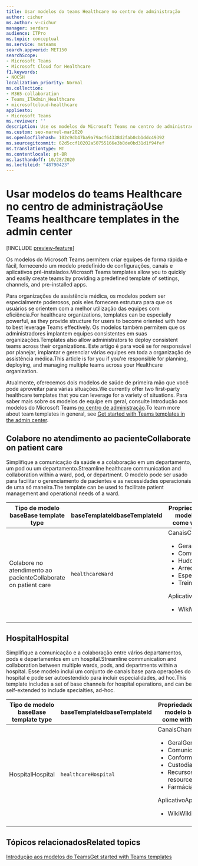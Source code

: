 ```yaml
---
title: Usar modelos do teams Healthcare no centro de administração
author: cichur
ms.author: v-cichur
manager: serdars
audience: ITPro
ms.topic: conceptual
ms.service: msteams
search.appverid: MET150
searchScope:
- Microsoft Teams
- Microsoft Cloud for Healthcare
f1.keywords:
- NOCSH
localization_priority: Normal
ms.collection:
- M365-collaboration
- Teams_ITAdmin_Healthcare
- microsoftcloud-healthcare
appliesto:
- Microsoft Teams
ms.reviewer: ''
description: Use os modelos do Microsoft Teams no centro de administração para criar equipes rápida e facilmente fornecendo um modelo predefinido de configurações, canais e aplicativos.
ms.custom: seo-marvel-mar2020
ms.openlocfilehash: 102c9db47ba9a79acf64338d2fab0cb1ddc49392
ms.sourcegitcommit: 62d5ccf10202a50755166e3b8de0bd31d1f94fef
ms.translationtype: MT
ms.contentlocale: pt-BR
ms.lasthandoff: 10/28/2020
ms.locfileid: "48790423"
---
```

# <a name="use-teams-healthcare-templates-in-the-admin-center"></a><span data-ttu-id="dbbe7-103">Usar modelos do teams Healthcare no centro de administração</span><span class="sxs-lookup"><span data-stu-id="dbbe7-103">Use Teams healthcare templates in the admin center</span></span>

[!INCLUDE [preview-feature](../../includes/preview-feature.md)]

<span data-ttu-id="dbbe7-104">Os modelos do Microsoft Teams permitem criar equipes de forma rápida e fácil, fornecendo um modelo predefinido de configurações, canais e aplicativos pré-instalados.</span><span class="sxs-lookup"><span data-stu-id="dbbe7-104">Microsoft Teams templates allow you to quickly and easily create teams by providing a predefined template of settings, channels, and pre-installed apps.</span></span>

<span data-ttu-id="dbbe7-105">Para organizações de assistência médica, os modelos podem ser especialmente poderosos, pois eles fornecem estrutura para que os usuários se orientem com a melhor utilização das equipes com eficiência.</span><span class="sxs-lookup"><span data-stu-id="dbbe7-105">For healthcare organizations, templates can be especially powerful, as they provide structure for users to become oriented with how to best leverage Teams effectively.</span></span> <span data-ttu-id="dbbe7-106">Os modelos também permitem que os administradores implantem equipes consistentes em suas organizações.</span><span class="sxs-lookup"><span data-stu-id="dbbe7-106">Templates also allow administrators to deploy consistent teams across their organizations.</span></span> <span data-ttu-id="dbbe7-107">Este artigo é para você se for responsável por planejar, implantar e gerenciar várias equipes em toda a organização de assistência médica.</span><span class="sxs-lookup"><span data-stu-id="dbbe7-107">This article is for you if you're responsible for planning, deploying, and managing multiple teams across your Healthcare organization.</span></span>

<span data-ttu-id="dbbe7-108">Atualmente, oferecemos dois modelos de saúde de primeira mão que você pode aproveitar para várias situações.</span><span class="sxs-lookup"><span data-stu-id="dbbe7-108">We currently offer two first-party healthcare templates that you can leverage for a variety of situations.</span></span> <span data-ttu-id="dbbe7-109">Para saber mais sobre os modelos de equipe em geral, consulte Introdução aos modelos do Microsoft Teams [no centro de administração](../../get-started-with-teams-templates-in-the-admin-console.md).</span><span class="sxs-lookup"><span data-stu-id="dbbe7-109">To learn more about team templates in general, see [Get started with Teams templates in the admin center](../../get-started-with-teams-templates-in-the-admin-console.md).</span></span>

## <a name="collaborate-on-patient-care"></a><span data-ttu-id="dbbe7-110">Colabore no atendimento ao paciente</span><span class="sxs-lookup"><span data-stu-id="dbbe7-110">Collaborate on patient care</span></span>

 <span data-ttu-id="dbbe7-111">Simplifique a comunicação da saúde e a colaboração em um departamento, um pod ou um departamento.</span><span class="sxs-lookup"><span data-stu-id="dbbe7-111">Streamline healthcare communication and collaboration within a ward, pod, or department.</span></span> <span data-ttu-id="dbbe7-112">O modelo pode ser usado para facilitar o gerenciamento de pacientes e as necessidades operacionais de uma só maneira.</span><span class="sxs-lookup"><span data-stu-id="dbbe7-112">The template can be used to facilitate patient management and operational needs of a ward.</span></span>

| <span data-ttu-id="dbbe7-113">Tipo de modelo base</span><span class="sxs-lookup"><span data-stu-id="dbbe7-113">Base template type</span></span> |<span data-ttu-id="dbbe7-114">baseTemplateId</span><span class="sxs-lookup"><span data-stu-id="dbbe7-114">baseTemplateId</span></span>| <span data-ttu-id="dbbe7-115">Propriedades que vêm com este modelo base</span><span class="sxs-lookup"><span data-stu-id="dbbe7-115">Properties that come with this base template</span></span> |
| ------------------ |---|----------------------------------------------------- |
| <span data-ttu-id="dbbe7-116">Colabore no atendimento ao paciente</span><span class="sxs-lookup"><span data-stu-id="dbbe7-116">Collaborate on patient care</span></span> |`healthcareWard` | <span data-ttu-id="dbbe7-117">Canais</span><span class="sxs-lookup"><span data-stu-id="dbbe7-117">Channels:</span></span><ul><li><span data-ttu-id="dbbe7-118">Geral</span><span class="sxs-lookup"><span data-stu-id="dbbe7-118">General</span></span></li><li><span data-ttu-id="dbbe7-119">Comunicados</span><span class="sxs-lookup"><span data-stu-id="dbbe7-119">Announcements</span></span></li><li><span data-ttu-id="dbbe7-120">Huddles</span><span class="sxs-lookup"><span data-stu-id="dbbe7-120">Huddles</span></span></li><li><span data-ttu-id="dbbe7-121">Arredonda</span><span class="sxs-lookup"><span data-stu-id="dbbe7-121">Rounds</span></span></li><li><span data-ttu-id="dbbe7-122">Especificam</span><span class="sxs-lookup"><span data-stu-id="dbbe7-122">Staffing</span></span></li><li><span data-ttu-id="dbbe7-123">Treinamento</span><span class="sxs-lookup"><span data-stu-id="dbbe7-123">Training</span></span></li></ul> <span data-ttu-id="dbbe7-124">Aplicativo</span><span class="sxs-lookup"><span data-stu-id="dbbe7-124">Apps:</span></span> <ul><li><span data-ttu-id="dbbe7-125">Wiki</span><span class="sxs-lookup"><span data-stu-id="dbbe7-125">Wiki</span></span></li>|
||||

## <a name="hospital"></a><span data-ttu-id="dbbe7-126">Hospital</span><span class="sxs-lookup"><span data-stu-id="dbbe7-126">Hospital</span></span>

<span data-ttu-id="dbbe7-127">Simplifique a comunicação e a colaboração entre vários departamentos, pods e departamentos em um hospital.</span><span class="sxs-lookup"><span data-stu-id="dbbe7-127">Streamline communication and collaboration between multiple wards, pods, and departments within a hospital.</span></span> <span data-ttu-id="dbbe7-128">Esse modelo inclui um conjunto de canais base para operações do hospital e pode ser autoestendido para incluir especialidades, ad hoc.</span><span class="sxs-lookup"><span data-stu-id="dbbe7-128">This template includes a set of base channels for hospital operations, and can be self-extended to include specialties, ad-hoc.</span></span>

| <span data-ttu-id="dbbe7-129">Tipo de modelo base</span><span class="sxs-lookup"><span data-stu-id="dbbe7-129">Base template type</span></span> |<span data-ttu-id="dbbe7-130">baseTemplateId</span><span class="sxs-lookup"><span data-stu-id="dbbe7-130">baseTemplateId</span></span> | <span data-ttu-id="dbbe7-131">Propriedades que vêm com este modelo base</span><span class="sxs-lookup"><span data-stu-id="dbbe7-131">Properties that come with this base template</span></span> |
| ------------------|-- |----------------------------------------------------- |
|<span data-ttu-id="dbbe7-132">Hospital</span><span class="sxs-lookup"><span data-stu-id="dbbe7-132">Hospital</span></span>|`healthcareHospital`|<span data-ttu-id="dbbe7-133">Canais</span><span class="sxs-lookup"><span data-stu-id="dbbe7-133">Channels:</span></span> <ul><li><span data-ttu-id="dbbe7-134">Geral</span><span class="sxs-lookup"><span data-stu-id="dbbe7-134">General</span></span><li><span data-ttu-id="dbbe7-135">Comunicados</span><span class="sxs-lookup"><span data-stu-id="dbbe7-135">Announcements</span></span></li><li><span data-ttu-id="dbbe7-136">Conformidade</span><span class="sxs-lookup"><span data-stu-id="dbbe7-136">Compliance</span></span></li><li><span data-ttu-id="dbbe7-137">Custodial</span><span class="sxs-lookup"><span data-stu-id="dbbe7-137">Custodial</span></span></li><li><span data-ttu-id="dbbe7-138">Recursos humanos</span><span class="sxs-lookup"><span data-stu-id="dbbe7-138">Human resources</span></span></li><li><span data-ttu-id="dbbe7-139">Farmácia</span><span class="sxs-lookup"><span data-stu-id="dbbe7-139">Pharmacy</span></span></li></ul> <span data-ttu-id="dbbe7-140">Aplicativo</span><span class="sxs-lookup"><span data-stu-id="dbbe7-140">Apps:</span></span> <ul><li><span data-ttu-id="dbbe7-141">Wiki</span><span class="sxs-lookup"><span data-stu-id="dbbe7-141">Wiki</span></span></li></ul>|
||||

## <a name="related-topics"></a><span data-ttu-id="dbbe7-142">Tópicos relacionados</span><span class="sxs-lookup"><span data-stu-id="dbbe7-142">Related topics</span></span>

[<span data-ttu-id="dbbe7-143">Introdução aos modelos do Teams</span><span class="sxs-lookup"><span data-stu-id="dbbe7-143">Get started with Teams templates</span></span>](../../get-started-with-teams-templates-in-the-admin-console.md)
